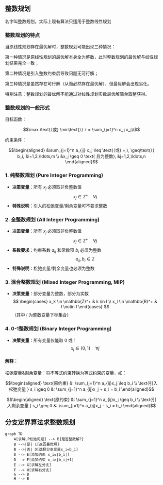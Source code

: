 ## 整数规划
名字叫整数规划，实际上现有算法只适用于整数线性规划

### 整数规划的特点

当原线性规划存在最优解时，整数规划可能出现三种情况：

第一种情况是原线性规划的最优解本身全为整数，此时整数规划的最优解与线性规划结果完全一致；

第二种情况是引入整数约束后导致问题无可行解；

第三种情况是虽然存在可行解（从而必然存在最优解），但最优解会出现劣化。

特别注意：整数规划的最优解不能通过对线性规划实数最优解简单取整获得。

### 整数规划的一般形式

目标函数：
```math
\max \text{（或} \min\text{）} z = \sum_{j=1}^n c_j x_j\\
```

约束条件：
```math
\begin{aligned}
&\sum_{j=1}^n a_{ij} x_j \leq \text{（或} =,\, \geq\text{）} b_i, &i=1,2,\ldots,m \\
&x_j \geq 0 \text{ 且为整数}, &j=1,2,\ldots,n
\end{aligned}
```

### 1. 纯整数规划 (Pure Integer Programming)
- **决策变量**：所有 $x_j$ 必须取非负整数值  
  $$x_j \in \mathbb{Z}^+ \quad \forall j$$
- **特殊说明**：引入的松弛变量/剩余变量可不要求整数

### 2. 全整数规划 (All Integer Programming)
- **决策变量**：所有 $x_j$ 必须取非负整数值  
  $$x_j \in \mathbb{Z}^+ \quad \forall j$$
- **系数要求**：约束系数 $a_{ij}$ 和常数项 $b_i$ 必须为整数  
  $$a_{ij}, b_i \in \mathbb{Z}$$
- **特殊说明**：松弛变量/剩余变量也必须为整数

### 3. 混合整数规划 (Mixed Integer Programming, MIP)
- **决策变量**：部分变量为整数，部分为实数  
  $$
  \begin{cases}
  x_k \in \mathbb{Z}^+ & k \in I \\
  x_l \in \mathbb{R}^+ & l \notin I
  \end{cases}
  $$
  （其中 $I$ 为整数变量下标集合）

### 4. 0-1整数规划 (Binary Integer Programming)
- **决策变量**：所有变量仅能取 0 或 1  
  $$x_j \in \{0,1\} \quad \forall j$$


#### 解释：
松弛变量&剩余变量：将不等式约束转换为等式约束的变量，如：

```math
\begin{aligned}
\text{原约束} &: \sum_{j=1}^n a_{ij}x_j \leq b_i \\
\text{引入松弛变量 } s_i \geq 0 &: \sum_{j=1}^n a_{ij}x_j + s_i = b_i
\end{aligned}
```

```math
\begin{aligned}
\text{原约束} &: \sum_{j=1}^n a_{ij}x_j \geq b_i \\
\text{引入剩余变量 } s_i \geq 0 &: \sum_{j=1}^n a_{ij}x_j - s_i = b_i
\end{aligned}
```


## 分支定界算法求整数规划

```mermaid
graph TD
    A[求解LP松弛问题] --> B{是否整数解?}
    B -->|是| C[返回最优解]
    B -->|否| D[选择分支变量x_i=b_i]
    D --> E[添加约束 x_i≤⌊b_i⌋]
    D --> F[添加约束 x_i≥⌊b_i⌋+1]
    E --> G[求解左分支]
    F --> H[求解右分支]
    G --> B
    H --> B
```

